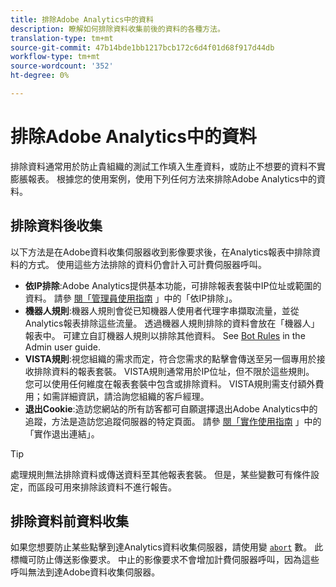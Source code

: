 ```yaml
---
title: 排除Adobe Analytics中的資料
description: 瞭解如何排除資料收集前後的資料的各種方法。
translation-type: tm+mt
source-git-commit: 47b14bde1bb1217bcb172c6d4f01d68f917d44db
workflow-type: tm+mt
source-wordcount: '352'
ht-degree: 0%

---
```



# 排除Adobe Analytics中的資料

排除資料通常用於防止貴組織的測試工作填入生產資料，或防止不想要的資料不實膨脹報表。 根據您的使用案例，使用下列任何方法來排除Adobe Analytics中的資料。

## 排除資料後收集

以下方法是在Adobe資料收集伺服器收到影像要求後，在Analytics報表中排除資料的方式。 使用這些方法排除的資料仍會計入可計費伺服器呼叫。

* **依IP排除**:Adobe Analytics提供基本功能，可排除報表套裝中IP位址或範圍的資料。 請參 [閱「管理員使用指南](/help/admin/admin/exclude-ip.md) 」中的「依IP排除」。
* **機器人規則**:機器人規則會從已知機器人使用者代理字串擷取流量，並從Analytics報表排除這些流量。 透過機器人規則排除的資料會放在「機器人」報表中。 可建立自訂機器人規則以排除其他資料。 See [Bot Rules](/help/admin/admin/bot-removal/bot-rules.md) in the Admin user guide.
* **VISTA規則**:視您組織的需求而定，符合您需求的點擊會傳送至另一個專用於接收排除資料的報表套裝。 VISTA規則通常用於IP位址，但不限於這些規則。 您可以使用任何維度在報表套裝中包含或排除資料。 VISTA規則需支付額外費用；如需詳細資訊，請洽詢您組織的客戶經理。
* **退出Cookie**:造訪您網站的所有訪客都可自願選擇退出Adobe Analytics中的追蹤，方法是造訪您追蹤伺服器的特定頁面。 請參 [閱「實作使用指南](/help/implement/js/opt-out.md) 」中的「實作退出連結」。

>[!TIP]
>
>處理規則無法排除資料或傳送資料至其他報表套裝。 但是，某些變數可有條件設定，而區段可用來排除該資料不進行報告。

## 排除資料前資料收集

如果您想要防止某些點擊到達Analytics資料收集伺服器，請使用變 [`abort`](/help/implement/vars/config-vars/abort.md) 數。 此標幟可防止傳送影像要求。 中止的影像要求不會增加計費伺服器呼叫，因為這些呼叫無法到達Adobe資料收集伺服器。
